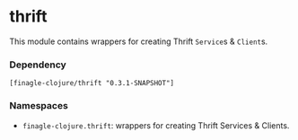 # thrift

This module contains wrappers for creating Thrift `Service`s & `Client`s.

### Dependency

    [finagle-clojure/thrift "0.3.1-SNAPSHOT"]


### Namespaces

* `finagle-clojure.thrift`: wrappers for creating Thrift Services & Clients.

